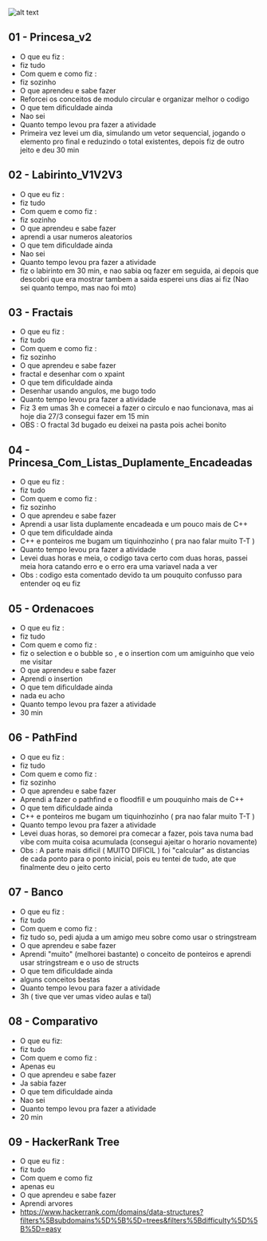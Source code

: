 ![alt text](https://i.imgur.com/7WlHtSLm.jpg)

## 01 - Princesa_v2
- O que eu fiz : 
- fiz tudo
- Com quem e como fiz : 
- fiz sozinho
- O que aprendeu e sabe fazer
- Reforcei os conceitos de modulo circular e organizar melhor o codigo
- O que tem dificuldade ainda
- Nao sei
- Quanto tempo levou pra fazer a atividade
- Primeira vez levei um dia, simulando um vetor sequencial, jogando o elemento pro final e reduzindo o total existentes, 
  depois fiz de outro jeito e deu  30 min

## 02 - Labirinto_V1V2V3
- O que eu fiz : 
- fiz tudo
- Com quem e como fiz : 
- fiz sozinho
- O que aprendeu e sabe fazer
- aprendi a usar numeros aleatorios
- O que tem dificuldade ainda
- Nao sei
- Quanto tempo levou pra fazer a atividade
- fiz o labirinto em 30 min, e nao sabia oq fazer em seguida, ai depois que descobri que era mostrar tambem a saida
  esperei uns dias ai fiz (Nao sei quanto tempo, mas nao foi mto)

## 03 - Fractais
- O que eu fiz : 
- fiz tudo
- Com quem e como fiz : 
- fiz sozinho
- O que aprendeu e sabe fazer
- fractal e desenhar com o xpaint
- O que tem dificuldade ainda
- Desenhar usando angulos, me bugo todo
- Quanto tempo levou pra fazer a atividade
- Fiz 3 em umas 3h e comecei a fazer o circulo e nao funcionava, mas ai hoje dia 27/3
  consegui fazer em 15 min
- OBS : O fractal 3d bugado eu deixei na pasta pois achei bonito

## 04 - Princesa_Com_Listas_Duplamente_Encadeadas
- O que eu fiz : 
- fiz tudo
- Com quem e como fiz : 
- fiz sozinho
- O que aprendeu e sabe fazer
- Aprendi a usar lista duplamente encadeada e um pouco mais de C++
- O que tem dificuldade ainda
- C++ e ponteiros me bugam um tiquinhozinho ( pra nao falar muito T-T )
- Quanto tempo levou pra fazer a atividade
- Levei duas horas e meia, o codigo tava certo com duas horas, passei meia hora catando erro
  e o erro era uma variavel nada a ver
- Obs : codigo esta comentado devido ta um pouquito confusso para entender oq eu fiz

## 05 - Ordenacoes
- O que eu fiz : 
- fiz tudo
- Com quem e como fiz : 
- fiz o selection e o bubble so , e o insertion com um amiguinho que veio me visitar
- O que aprendeu e sabe fazer
- Aprendi o insertion
- O que tem dificuldade ainda
- nada eu acho
- Quanto tempo levou pra fazer a atividade
- 30 min

## 06 - PathFind
- O que eu fiz : 
- fiz tudo
- Com quem e como fiz : 
- fiz sozinho
- O que aprendeu e sabe fazer
- Aprendi a fazer o pathfind e o floodfill e um pouquinho mais de C++
- O que tem dificuldade ainda
- C++ e ponteiros me bugam um tiquinhozinho ( pra nao falar muito T-T )
- Quanto tempo levou pra fazer a atividade
- Levei duas horas, so demorei pra comecar a fazer, pois tava numa bad vibe com muita coisa acumulada (consegui ajeitar o horario novamente)
- Obs : A parte mais dificil ( MUITO DIFICIL ) foi "calcular" as distancias de cada ponto para o ponto inicial, 
        pois eu tentei de tudo, ate que finalmente deu o jeito certo

## 07 - Banco
- O que eu fiz : 
- fiz tudo
- Com quem e como fiz :
- fiz tudo so, pedi ajuda a um amigo meu sobre como usar o stringstream
- O que aprendeu e sabe fazer
- Aprendi "muito" (melhorei bastante) o conceito de ponteiros e aprendi usar stringstream e o uso de structs
- O que tem dificuldade ainda
- alguns conceitos bestas
- Quanto tempo levou para fazer a atividade
- 3h ( tive que ver umas video aulas e tal)

## 08 - Comparativo
- O que eu fiz:
- fiz tudo
- Com quem e como fiz :
- Apenas eu
- O que aprendeu e sabe fazer
- Ja sabia fazer
- O que tem dificuldade ainda
- Nao sei
- Quanto tempo levou pra fazer a atividade
- 20 min

## 09 - HackerRank Tree
- O que eu fiz :
- fiz tudo
- Com quem e como fiz
- apenas eu
- O que aprendeu e sabe fazer
- Aprendi arvores
- https://www.hackerrank.com/domains/data-structures?filters%5Bsubdomains%5D%5B%5D=trees&filters%5Bdifficulty%5D%5B%5D=easy


 
